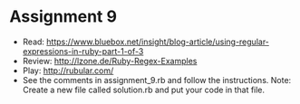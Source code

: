 # Assignment 9
* Read: https://www.bluebox.net/insight/blog-article/using-regular-expressions-in-ruby-part-1-of-3
* Review: http://lzone.de/Ruby-Regex-Examples
* Play: http://rubular.com/
* See the comments in assignment_9.rb and follow the instructions. Note: Create a new file called solution.rb and put your code in that file.
